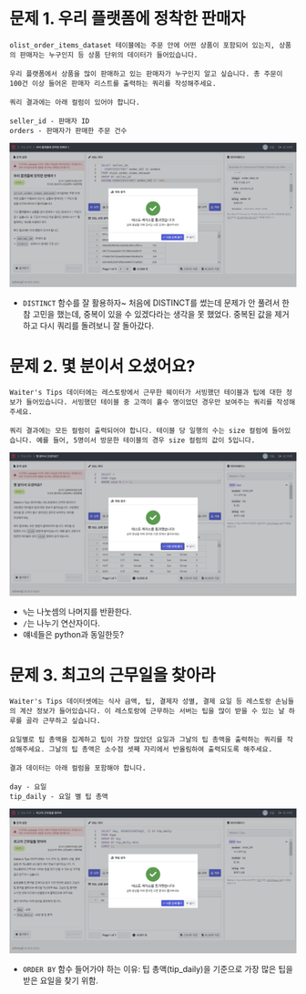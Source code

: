 # 문제 1. 우리 플랫폼에 정착한 판매자

```
olist_order_items_dataset 테이블에는 주문 안에 어떤 상품이 포함되어 있는지, 상품의 판매자는 누구인지 등 상품 단위의 데이터가 들어있습니다.

우리 플랫폼에서 상품을 많이 판매하고 있는 판매자가 누구인지 알고 싶습니다. 총 주문이 100건 이상 들어온 판매자 리스트를 출력하는 쿼리를 작성해주세요.

쿼리 결과에는 아래 컬럼이 있어야 합니다.

seller_id - 판매자 ID
orders - 판매자가 판매한 주문 건수
```

![문제1풀이](https://github.com/bird-one-00/sql_til/blob/main/SQL/img/%EC%8A%A4%ED%81%AC%EB%A6%B0%EC%83%B7%202024-10-01%20081732.png)

- `DISTINCT` 함수를 잘 활용하자~
처음에 DISTINCT를 썼는데 문제가 안 풀려서 한참 고민을 했는데, 중복이 있을 수 있겠다라는 생각을 못 했었다. 중복된 값을 제거하고 다시 쿼리를 돌려보니 잘 돌아갔다.

# 문제 2. 몇 분이서 오셨어요?

```
Waiter's Tips 데이터에는 레스토랑에서 근무한 웨이터가 서빙했던 테이블과 팁에 대한 정보가 들어있습니다. 서빙했던 테이블 중 고객이 홀수 명이었던 경우만 보여주는 쿼리를 작성해주세요.

쿼리 결과에는 모든 컬럼이 출력되어야 합니다. 테이블 당 일행의 수는 size 컬럼에 들어있습니다. 예를 들어, 5명이서 방문한 테이블의 경우 size 컬럼의 값이 5입니다.
```

![문제2풀이](https://github.com/bird-one-00/sql_til/blob/main/SQL/img/%EC%8A%A4%ED%81%AC%EB%A6%B0%EC%83%B7%202024-10-01%20082427.png)

- `%`는 나눗셈의 나머지를 반환한다.
- `/`는 나누기 연산자이다.
- 얘네들은 python과 동일한듯?

# 문제 3. 최고의 근무일을 찾아라

```
Waiter's Tips 데이터셋에는 식사 금액, 팁, 결제자 성별, 결제 요일 등 레스토랑 손님들의 계산 정보가 들어있습니다. 이 레스토랑에 근무하는 서버는 팁을 많이 받을 수 있는 날 하루를 골라 근무하고 싶습니다.

요일별로 팁 총액을 집계하고 팁이 가장 많았던 요일과 그날의 팁 총액을 출력하는 쿼리를 작성해주세요. 그날의 팁 총액은 소수점 셋째 자리에서 반올림하여 출력되도록 해주세요.

결과 데이터는 아래 컬럼을 포함해야 합니다.

day - 요일
tip_daily - 요일 별 팁 총액
```

![문제3풀이](https://github.com/bird-one-00/sql_til/blob/main/SQL/img/%EC%8A%A4%ED%81%AC%EB%A6%B0%EC%83%B7%202024-10-01%20083656.png)

- `ORDER BY` 함수 들어가야 하는 이유: 팁 총액(tip_daily)을 기준으로 가장 많은 팁을 받은 요일을 찾기 위함.